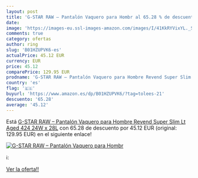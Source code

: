 ```yaml
---
layout: post
title: 'G-STAR RAW – Pantalón Vaquero para Hombr al 65.28 % de descuento'
date: 
image: 'https://images-eu.ssl-images-amazon.com/images/I/41KkRYVixYL._SL200_.jpg'
comments: true
category: ofertas
author: ring
slug: 'B01HZUPVK6-es'
actualPrice: 45.12 EUR
currency: EUR
price: 45.12
comparePrice: 129.95 EUR
prodname: 'G-STAR RAW – Pantalón Vaquero para Hombre Revend Super Slim Lt Aged 424 24W x 28L'
country: 'es'
flag: '🇪🇸'
buyurl: 'https://www.amazon.es/dp/B01HZUPVK6/?tag=tolees-21'
descuento: '65.28'
average: '45.12'
---
```


Está [G-STAR RAW – Pantalón Vaquero para Hombre Revend Super Slim Lt Aged 424 24W x 28L](https://www.amazon.es/dp/B01HZUPVK6/?tag=tolees-21) con 65.28 de descuento por 45.12 EUR (original: 129.95 EUR) en el siguiente enlace!

[![G-STAR RAW – Pantalón Vaquero para Hombr](https://images-eu.ssl-images-amazon.com/images/I/41KkRYVixYL._SL200_.jpg)](https://www.amazon.es/dp/B01HZUPVK6/?tag=tolees-21)

ℹ️:


[Ver la oferta!!](https://www.amazon.es/dp/B01HZUPVK6/?tag=tolees-21)
